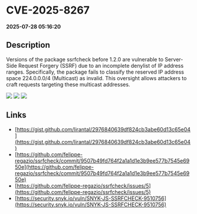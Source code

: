 # CVE-2025-8267

**2025-07-28 05:16:20**

## Description
Versions of the package ssrfcheck before 1.2.0 are vulnerable to Server-Side Request Forgery (SSRF) due to an incomplete denylist of IP address ranges. Specifically, the package fails to classify the reserved IP address space 224.0.0.0/4 (Multicast) as invalid. This oversight allows attackers to craft requests targeting these multicast addresses.

![](https://img.shields.io/static/v1?label=Score&message=8.8&color=red)
![](https://img.shields.io/static/v1?label=Severity&message=HIGH&color=red)
![](https://img.shields.io/static/v1?label=CWE&message=SSRF&color=green)

## Links
- [https://gist.github.com/lirantal/2976840639df824cb3abe60d13c65e04](https://gist.github.com/lirantal/2976840639df824cb3abe60d13c65e04)
- [https://github.com/felippe-regazio/ssrfcheck/commit/9507b49fd764f2a1a1d1e3b9ee577b7545e6950e](https://github.com/felippe-regazio/ssrfcheck/commit/9507b49fd764f2a1a1d1e3b9ee577b7545e6950e)
- [https://github.com/felippe-regazio/ssrfcheck/issues/5](https://github.com/felippe-regazio/ssrfcheck/issues/5)
- [https://security.snyk.io/vuln/SNYK-JS-SSRFCHECK-9510756](https://security.snyk.io/vuln/SNYK-JS-SSRFCHECK-9510756)
